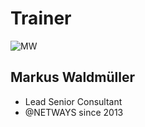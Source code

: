 <!SLIDE noprint smbullets>

# Trainer
<img id="staff" src="/image/global/_images/netways/staff/MW.jpg" alt="MW">

## Markus Waldmüller

* Lead Senior Consultant
* @NETWAYS since 2013
